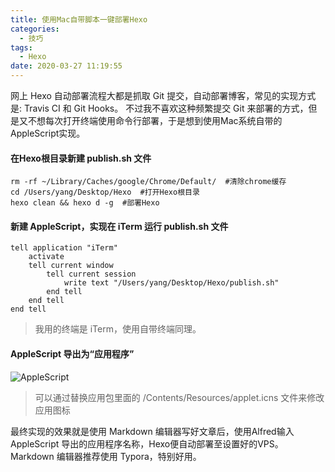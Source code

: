 ```yaml
---
title: 使用Mac自带脚本一键部署Hexo
categories:
  - 技巧
tags:
  - Hexo
date: 2020-03-27 11:19:55
---
```


网上 Hexo 自动部署流程大都是抓取 Git 提交，自动部署博客，常见的实现方式是: Travis CI 和 Git Hooks。 不过我不喜欢这种频繁提交 Git 来部署的方式，但是又不想每次打开终端使用命令行部署，于是想到使用Mac系统自带的AppleScript实现。

#### 在Hexo根目录新建 publish.sh 文件

```shell
rm -rf ~/Library/Caches/google/Chrome/Default/  #清除chrome缓存
cd /Users/yang/Desktop/Hexo  #打开Hexo根目录
hexo clean && hexo d -g  #部署Hexo
```

#### 新建 AppleScript，实现在 iTerm 运行 publish.sh 文件

```vbscript
tell application "iTerm"
	activate
	tell current window
		tell current session
			write text "/Users/yang/Desktop/Hexo/publish.sh"
		end tell
	end tell
end tell
```

> 我用的终端是 iTerm，使用自带终端同理。

#### AppleScript 导出为“应用程序”

![AppleScript](https://tva1.sinaimg.cn/large/00831rSTgy1gdbxvlon6mj30uw0fp49j.jpg)

> 可以通过替换应用包里面的 /Contents/Resources/applet.icns 文件来修改应用图标

最终实现的效果就是使用 Markdown 编辑器写好文章后，使用Alfred输入 AppleScript 导出的应用程序名称，Hexo便自动部署至设置好的VPS。Markdown 编辑器推荐使用 Typora，特别好用。